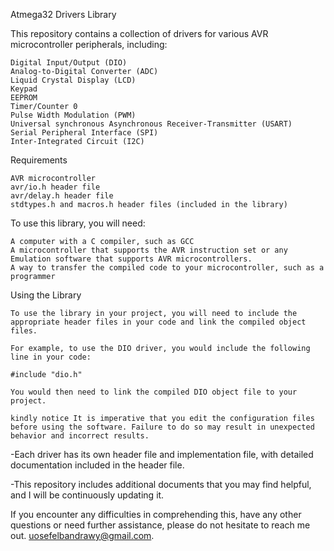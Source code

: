 Atmega32 Drivers Library

This repository contains a collection of drivers for various AVR microcontroller peripherals, including:

    Digital Input/Output (DIO)
    Analog-to-Digital Converter (ADC)
    Liquid Crystal Display (LCD)
    Keypad
    EEPROM 
    Timer/Counter 0
    Pulse Width Modulation (PWM)
    Universal synchronous Asynchronous Receiver-Transmitter (USART)
    Serial Peripheral Interface (SPI)
    Inter-Integrated Circuit (I2C)
   

Requirements

    AVR microcontroller
    avr/io.h header file
    avr/delay.h header file
    stdtypes.h and macros.h header files (included in the library)

   

To use this library, you will need:

    A computer with a C compiler, such as GCC
    A microcontroller that supports the AVR instruction set or any Emulation software that supports AVR microcontrollers.
    A way to transfer the compiled code to your microcontroller, such as a programmer

Using the Library

    To use the library in your project, you will need to include the appropriate header files in your code and link the compiled object files.

    For example, to use the DIO driver, you would include the following line in your code:

    #include "dio.h"

    You would then need to link the compiled DIO object file to your project.

    kindly notice It is imperative that you edit the configuration files before using the software. Failure to do so may result in unexpected behavior and incorrect results.
   
-Each driver has its own header file and implementation file, with detailed documentation included in the header file.

-This repository includes additional documents that you may find helpful, and I will be continuously updating it.

If you encounter any difficulties in comprehending this, have any other questions or need further assistance, please do not hesitate to reach me out. <uosefelbandrawy@gmail.com>.
